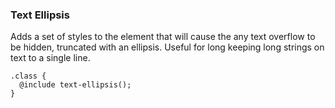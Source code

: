 ### Text Ellipsis
Adds a set of styles to the element that will cause the any text overflow to be hidden, truncated with an ellipsis. Useful for long keeping long strings on text to a single line.
```
.class {
  @include text-ellipsis();
}
```